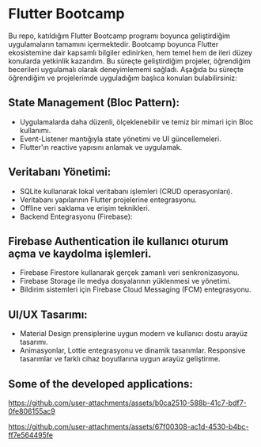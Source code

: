 # Flutter Bootcamp
Bu repo, katıldığım Flutter Bootcamp programı boyunca geliştirdiğim uygulamaların tamamını içermektedir. Bootcamp boyunca Flutter ekosistemine dair kapsamlı bilgiler edinirken, hem temel hem de ileri düzey konularda yetkinlik kazandım. Bu süreçte geliştirdiğim projeler, öğrendiğim becerileri uygulamalı olarak deneyimlememi sağladı. Aşağıda bu süreçte öğrendiğim ve projelerimde uyguladığım başlıca konuları bulabilirsiniz:

## State Management (Bloc Pattern):

 - Uygulamalarda daha düzenli, ölçeklenebilir ve temiz bir mimari için Bloc kullanımı.
 - Event-Listener mantığıyla state yönetimi ve UI güncellemeleri.
 - Flutter'ın reactive yapısını anlamak ve uygulamak.

## Veritabanı Yönetimi:

 - SQLite kullanarak lokal veritabanı işlemleri (CRUD operasyonları).
 - Veritabanı yapılarının Flutter projelerine entegrasyonu.
 - Offline veri saklama ve erişim teknikleri.
 - Backend Entegrasyonu (Firebase):

## Firebase Authentication ile kullanıcı oturum açma ve kaydolma işlemleri.

 - Firebase Firestore kullanarak gerçek zamanlı veri senkronizasyonu.
 - Firebase Storage ile medya dosyalarının yüklenmesi ve yönetimi.
 - Bildirim sistemleri için Firebase Cloud Messaging (FCM) entegrasyonu.

## UI/UX Tasarımı:

 - Material Design prensiplerine uygun modern ve kullanıcı dostu arayüz tasarımı.
 - Animasyonlar, Lottie entegrasyonu ve dinamik tasarımlar.
Responsive tasarımlar ve farklı cihaz boyutlarına uygun arayüz geliştirme.



## Some of the developed applications:
https://github.com/user-attachments/assets/b0ca2510-588b-41c7-bdf7-0fe806155ac9

https://github.com/user-attachments/assets/67f00308-ac1d-4530-b4bc-ff7e564495fe
  
